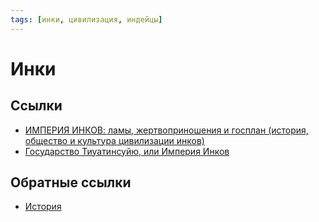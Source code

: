 ```yaml
---
tags: [инки, цивилизация, индейцы]
---
```

# Инки

## Ссылки

* [ИМПЕРИЯ ИНКОВ: ламы, жертвоприношения и госплан (история, общество и культура цивилизации инков)](https://www.youtube.com/watch?v=Jr1UIo6NZ5Q)
* [Государство Тиуатинсуйю, или Империя Инков](https://www.youtube.com/watch?v=GQ5Ru8SlNhE)

## Обратные ссылки

* [История](%D0%98%D1%81%D1%82%D0%BE%D1%80%D0%B8%D1%8F.md)